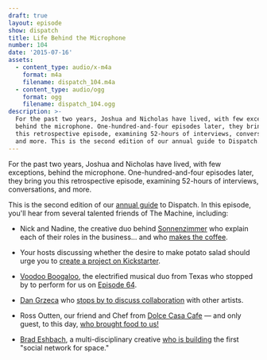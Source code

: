 ```yaml
---
draft: true
layout: episode
show: dispatch
title: Life Behind the Microphone
number: 104
date: '2015-07-16'
assets:
  - content_type: audio/x-m4a
    format: m4a
    filename: dispatch_104.m4a
  - content_type: audio/ogg
    format: ogg
    filename: dispatch_104.ogg
description: >-
  For the past two years, Joshua and Nicholas have lived, with few exceptions,
  behind the microphone. One-hundred-and-four episodes later, they bring you
  this retrospective episode, examining 52-hours of interviews, conversations,
  and more. This is the second edition of our annual guide to Dispatch.
---
```

For the past two years, Joshua and Nicholas have lived, with few exceptions, behind the microphone. One-hundred-and-four episodes later, they bring you this retrospective episode, examining 52-hours of interviews, conversations, and more.

This is the second edition of our [annual guide](http://nicholaswyoung.com/programs/dispatch/52) to Dispatch. In this episode, you'll hear from several talented friends of The Machine, including:

* Nick and Nadine, the creative duo behind [Sonnenzimmer](http://sonnenzimmer.com) who explain each of their roles in the business... and who [makes the coffee](https://nicholaswyoung.com/programs/dispatch/78).

* Your hosts discussing whether the desire to make potato salad should urge you to [create a project on Kickstarter](https://nicholaswyoung.com/programs/dispatch/53).

* [Voodoo Boogaloo](https://www.facebook.com/fillingupyourcup), the electrified musical duo from Texas who stopped by to perform for us on [Episode 64](https://nicholaswyoung.com/programs/dispatch/64).

* [Dan Grzeca](http://groundup.bigcartel.com) who [stops by to discuss collaboration](https://nicholaswyoung.com/programs/dispatch/72) with other artists.

* Ross Outten, our friend and Chef from [Dolce Casa Cafe](http://dolcecasacafe.com) &mdash; and only guest, to this day, [who brought food to us!](https://nicholaswyoung.com/programs/dispatch/59)

* [Brad Eshbach](http://bradeshbach.com), a multi-disciplinary creative [who is building](https://nicholaswyoung.com/programs/dispatch/61) the first "social network for space."